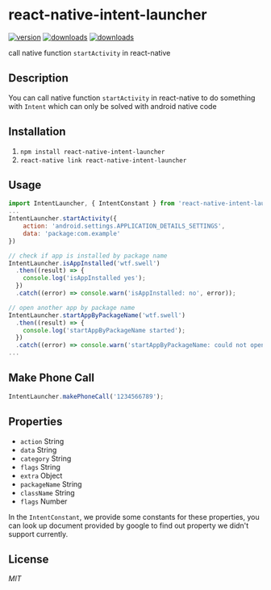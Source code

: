 # react-native-intent-launcher  
[![version](https://img.shields.io/npm/v/react-native-intent-launcher.svg)](https://www.npmjs.com/package/react-native-intent-launcher) [![downloads](https://img.shields.io/npm/dm/react-native-intent-launcher.svg?style=flat)](https://www.npmjs.com/package/react-native-intent-launcher)
[![downloads](https://img.shields.io/npm/dt/react-native-intent-launcher.svg?style=flat)](https://www.npmjs.com/package/react-native-intent-launcher)  

call native function `startActivity` in react-native

## Description
You can call native function `startActivity` in react-native to do something with `Intent` which can only be solved with android native code

## Installation

1. `npm install react-native-intent-launcher` 
2. `react-native link react-native-intent-launcher`

## Usage
```javascript
import IntentLauncher, { IntentConstant } from 'react-native-intent-launcher'
...
IntentLauncher.startActivity({
	action: 'android.settings.APPLICATION_DETAILS_SETTINGS',
	data: 'package:com.example'
})

// check if app is installed by package name
IntentLauncher.isAppInstalled('wtf.swell')
  .then((result) => {
    console.log('isAppInstalled yes');
  })
  .catch((error) => console.warn('isAppInstalled: no', error));

// open another app by package name
IntentLauncher.startAppByPackageName('wtf.swell')
  .then((result) => {
    console.log('startAppByPackageName started');
  })
  .catch((error) => console.warn('startAppByPackageName: could not open', error));
...
```

## Make Phone Call
```javascript
IntentLauncher.makePhoneCall('1234566789');
```

## Properties
* `action` String
* `data` String
* `category` String
* `flags` String
* `extra` Object
* `packageName` String
* `className` String
* `flags` Number

In the `IntentConstant`, we provide some constants for these properties, you can look up document provided by google to find out property we didn't support currently.

## License
*MIT*


